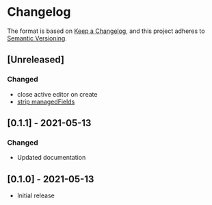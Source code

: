 # Changelog

The format is based on [Keep a Changelog](https://keepachangelog.com/en/1.0.0/),
and this project adheres to [Semantic Versioning](https://semver.org/spec/v2.0.0.html).

## [Unreleased]
### Changed
- close active editor on create
- [strip managedFields](https://github.com/kubernetes/kubernetes/pull/96878)

## [0.1.1] - 2021-05-13
### Changed
- Updated documentation

## [0.1.0] - 2021-05-13
- Initial release

